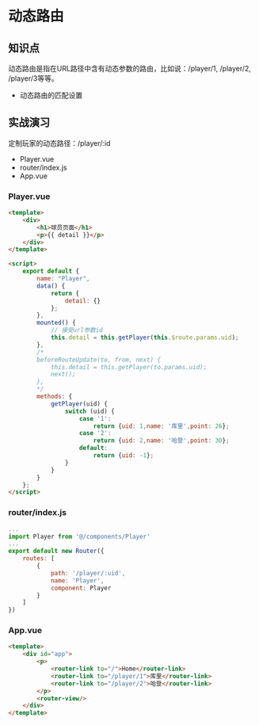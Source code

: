 动态路由
========

## 知识点

动态路由是指在URL路径中含有动态参数的路由，比如说：/player/1, /player/2, /player/3等等。

* 动态路由的匹配设置

## 实战演习

定制玩家的动态路径：/player/:id

* Player.vue
* router/index.js
* App.vue

### Player.vue

~~~html
<template>
    <div>
        <h1>球员页面</h1>
        <p>{{ detail }}</p>
    </div>
</template>

<script>
    export default {
        name: "Player",
        data() {
            return {
                detail: {}
            };
        },
        mounted() {
            // 接受url参数id
            this.detail = this.getPlayer(this.$route.params.uid);
        },
        /*
        beforeRouteUpdate(to, from, next) {
            this.detail = this.getPlayer(to.params.uid);
            next();
        },
        */
        methods: {
            getPlayer(uid) {
                switch (uid) {
                    case '1':
                        return {uid: 1,name: '库里',point: 26};
                    case '2':
                        return {uid: 2,name: '哈登',point: 30};
                    default:
                        return {uid: -1};
                }
            }
        }
    };
</script>
~~~

### router/index.js

~~~js
...
import Player from '@/components/Player'
...
export default new Router({
    routes: [
        {
            path: '/player/:uid',
            name: 'Player',
            component: Player
        }
    ]
})
~~~

### App.vue

~~~html
<template>
    <div id="app">
        <p>
            <router-link to="/">Home</router-link>
            <router-link to="/player/1">库里</router-link>
            <router-link to="/player/2">哈登</router-link>
        </p>
        <router-view/>
    </div>
</template>
~~~

